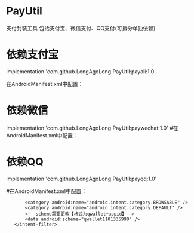 # PayUtil
支付封装工具
包括支付宝、微信支付、QQ支付(可拆分单独依赖)
# 依赖支付宝
implementation 'com.github.LongAgoLong.PayUtil:payali:1.0'

在AndroidManifest.xml中配置：

<activity
    android:name="com.alipay.sdk.app.H5PayActivity"
    android:configChanges="orientation|keyboardHidden|navigation|screenSize"
    android:exported="false"
    android:screenOrientation="behind"
    android:windowSoftInputMode="adjustResize|stateHidden" />
<activity
    android:name="com.alipay.sdk.app.H5AuthActivity"
    android:configChanges="orientation|keyboardHidden|navigation"
    android:exported="false"
    android:screenOrientation="behind"
    android:windowSoftInputMode="adjustResize|stateHidden" />
    
# 依赖微信
implementation 'com.github.LongAgoLong.PayUtil:paywechat:1.0'
#在AndroidManifest.xml中配置：

<activity
    android:name="com.leo.paywechat.WXPayEntryActivity"
    android:exported="true"
    android:launchMode="singleTop" />
    
# 依赖QQ
implementation 'com.github.LongAgoLong.PayUtil:payqq:1.0'

#在AndroidManifest.xml中配置：
<activity
    android:name="com.leo.payqq.QQCallbackActivity"
    android:exported="true"
    android:launchMode="singleTop">
       <intent-filter>
           <action android:name="android.intent.action.VIEW" />

           <category android:name="android.intent.category.BROWSABLE" />
           <category android:name="android.intent.category.DEFAULT" />
           <!--scheme需要更改【格式为qwallet+appid】-->
           <data android:scheme="qwallet1101335990" />
       </intent-filter>
</activity>

